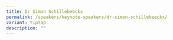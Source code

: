 ```yaml
---
title: Dr Simon Schillebeeckx
permalink: /speakers/keynote-speakers/dr-simon-schillebeeckx/
variant: tiptap
description: ""
---
```

<p></p>